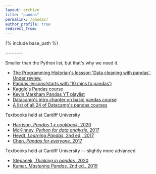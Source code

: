 ```yaml
---
layout: archive
title: "pandas"
permalink: /pandas/
author_profile: true
redirect_from:
---
```


{% include base_path %}

======

Smaller than the Python list, but that's why we need it.

- [The Programming Historian's lessson 'Data cleaning with pandas'. Under review.](http://programminghistorian.github.io/ph-submissions/lessons/crowdsourced-data-cleaning-with-pandas)
- [Pandas lessons(starts with '10 mins to pandas')](https://pandas.pydata.org/pandas-docs/stable/user_guide/)
- [Kaggle's Pandas course](https://www.kaggle.com/learn/pandas)
- [Kevin Markham Pandas YT playlist](https://www.youtube.com/playlist?list=PL5-da3qGB5IBITZj_dYSFqnd_15JgqwA6)
- [Datacamp's intro chapter on basic pandas course](https://campus.datacamp.com/courses/pandas-foundations)
- [A list of all 24 of Datacamp's pandas courses](https://learn.datacamp.com/search?q=pandas)


Textbooks held at Cardiff University

- [Harrison, *Pandas 1 x cookbook*, 2020](https://librarysearch.cardiff.ac.uk/permalink/f/1tfrs8a/44CAR_ALMA51156095570002420)
- [McKinney, *Python for data analysis*, 2017](https://librarysearch.cardiff.ac.uk/permalink/f/1tfrs8a/44CAR_ALMA51125415750002420)
- [Heydt, *Learning Pandas*, 2nd ed., 2017](https://librarysearch.cardiff.ac.uk/permalink/f/djvk49/TN_cdi_igpublishing_primary_PACKT0000405)
- [Chen, *Pandas for everyone*, 2017](https://librarysearch.cardiff.ac.uk/permalink/f/1tfrs8a/44CAR_ALMA51125210150002420)

Textbooks held at Cardiff University — slightly more advanced

- [Stepanek, *Thinking in pandas*, 2020](https://librarysearch.cardiff.ac.uk/permalink/f/djvk49/TN_cdi_askewsholts_vlebooks_9781484258392)
- [Kumar, *Mastering Pandas*, 2nd ed., 2019](https://librarysearch.cardiff.ac.uk/permalink/f/djvk49/TN_cdi_safari_books_9781789343236)
